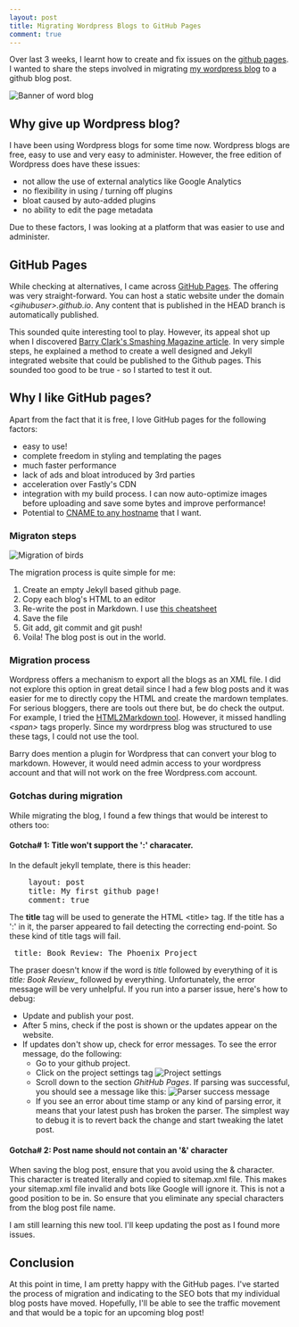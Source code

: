 ```yaml
---
layout: post
title: Migrating Wordpress Blogs to GitHub Pages
comment: true
---
```

Over last 3 weeks, I learnt how to create and fix issues on the [github pages](https://pages.github.com/). I wanted to share the steps involved in migrating [my wordpress blog](https://akshayrangananth.wordpress.com/) to a github blog post. 

![Banner of word blog](/blog_banner.jpg)

## Why give up Wordpress blog?
I have been using Wordpress blogs for some time now. Wordpress blogs are free, easy to use and very easy to administer. However, the free edition of Wordpress does have these issues:

* not allow the use of external analytics like Google Analytics
* no flexibility in using / turning off plugins
* bloat caused by auto-added plugins
* no ability to edit the page metadata

Due to these factors, I was looking at a platform that was easier to use and administer.


## GitHub Pages
While checking at alternatives, I came across [GitHub Pages](https://pages.github.com/). The offering was very straight-forward. You can host a static website under the domain *&lt;gihubuser&gt;.github.io*. Any content that is published in the HEAD branch is automatically published.

This sounded quite interesting tool to play. However, its appeal shot up when I discovered [Barry Clark's Smashing Magazine article](https://www.smashingmagazine.com/2014/08/build-blog-jekyll-github-pages/). In very simple steps, he explained a method to create a well designed and Jekyll integrated website that could be published to the Github pages. This sounded too good to be true - so I started to test it out.

## Why I like GitHub pages?
Apart from the fact that it is free, I love GitHub pages for the following factors:

* easy to use!
* complete freedom in styling and templating the pages
* much faster performance
* lack of ads and bloat introduced by 3rd parties
* acceleration over Fastly's CDN
* integration with my build process. I can now auto-optimize images before uploading and save some bytes and improve performance!
* Potential to [CNAME to any hostname](https://help.github.com/articles/quick-start-setting-up-a-custom-domain/) that I want.

### Migraton steps
![Migration of birds](/migration.jpg)

The migration process is quite simple for me:

1. Create an empty Jekyll based github page.
2. Copy each blog's HTML to an editor
3. Re-write the post in Markdown. I use [this cheatsheet](https://github.com/adam-p/markdown-here/wiki/Markdown-Cheatsheet)
4. Save the file
5. Git add, git commit and git push! 
6. Voila! The blog post is out in the world.


### Migration process
Wordpress offers a mechanism to export all the blogs as an XML file. I did not explore this option in great detail since I had a few blog posts and it was easier for me to directly copy the HTML and create the mardown templates. For serious bloggers, there are tools out there but, be do check the output. For example, I tried the [HTML2Markdown tool](https://github.com/thephpleague/html-to-markdown). However, it missed handling *&lt;span&gt;* tags properly. Since my wordrpress blog was structured to use these tags, I could not use the tool.

Barry does mention a plugin for Wordpress that can convert your blog to markdown. However, it would need admin access to your wordpress account and that will not work on the free Wordpress.com account.

### Gotchas during migration
While migrating the blog, I found a few things that would be interest to others too:

#### Gotcha&#35; 1: Title won't support the __':'__ characater.
In the default jekyll template, there is this header:
<pre>
	layout: post
	title: My first github page!
	comment: true
</pre>

The __title__ tag will be used to generate the HTML &lt;title&gt; tag. If the title has a ':' in it, the parser appeared to fail detecting the correcting end-point. So these kind of title tags will fail.
<pre>
 title: Book Review: The Phoenix Project
</pre>

The praser doesn't know if the word is _title_ followed by everything of it is _title: Book Review__ followed by everything. Unfortunately, the error message will be very unhelpful. If you run into a parser issue, here's how to debug:

* Update and publish your post.
* After 5 mins, check if the post is shown or the updates appear on the website.
* If updates don't show up, check for error messages. To see the error message, do the following:
	- Go to your github project.
 	- Click on the project settings tag
 		![Project settings](/github_project_settings.png)
 	- Scroll down to the section *GhitHub Pages*. If parsing was successful, you should see a message like this:
 		![Parser success message](/github_parser_success.png)
 	- If you see an error about time stamp or any kind of parsing error, it means that your latest push has broken the parser. The simplest way to debug it is to revert back the change and start tweaking the latet post.

#### Gotcha&#35; 2: Post name should not contain an '&amp;' character
When saving the blog post, ensure that you avoid using the &amp; character. This character is treated literally and copied to sitemap.xml file. This makes your sitemap.xml file invalid and bots like Google will ignore it. This is not a good position to be in. So ensure that you eliminate any special characters from the blog post file name.

I am still learning this new tool. I'll keep updating the post as I found more issues.

## Conclusion
At this point in time, I am pretty happy with the GitHub pages. I've started the process of migration and indicating to the SEO bots that my individual blog posts have moved. Hopefully, I'll be able to see the traffic movement and that would be a topic for an upcoming blog post!
